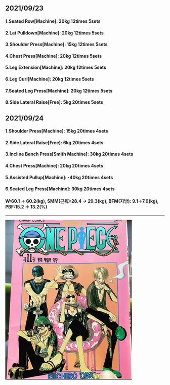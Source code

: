 ## 2021/09/23
#### 1.Seated Row\[Machine\]: 20kg 12times 5sets
#### 2.Lat Pulldown\[Machine\]: 20kg 12times 5sets
#### 3.Shoulder Press\[Machine\]: 15kg 12times 5sets
#### 4.Chest Press\[Machine\]: 20kg 12times 5sets
#### 5.Leg Extension\[Machine\]: 20kg 12times 5sets
#### 6.Leg Curl\[Machine\]: 20kg 12times 5sets
#### 7.Seated Leg Press\[Machine\]: 20kg 12times 5sets
#### 8.Side Lateral Raise\[Free\]: 5kg 20times 5sets

## 2021/09/24
#### 1.Shoulder Press\[Machine\]: 15kg 20times 4sets
#### 2.Side Lateral Raise\[Free\]: 6kg 20times 4sets
#### 3.Incline Bench Press\[Smith Machine\]: 30kg 20times 4sets
#### 4.Chest Press\[Machine\]: 20kg 20times 4sets
#### 5.Assisted Pullup\[Machine\]: -40kg 20times 4sets
#### 6.Seated Leg Press\[Machine\]: 30kg 20times 4sets
#### W:60.1 -> 60.2(kg), SMM(근육):28.4 -> 29.3(kg), BFM(지방): 9.1->7.9(kg), PBF:15.2 -> 13.2(%)

---
<img src='./_resources/__011.png' width='400px' />
